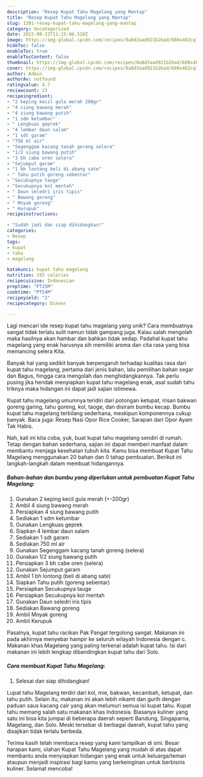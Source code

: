 ```yaml
---
description: "Resep Kupat Tahu Magelang yang Mantap"
title: "Resep Kupat Tahu Magelang yang Mantap"
slug: 1201-resep-kupat-tahu-magelang-yang-mantap
category: Uncategorized
date: 2022-08-22T11:15:08.510Z
image: https://img-global.cpcdn.com/recipes/0a8d3aad921b2bad/680x482cq70/kupat-tahu-magelang-foto-resep-utama.jpg
hideToc: false
enableToc: true
enableTocContent: false
thumbnail: https://img-global.cpcdn.com/recipes/0a8d3aad921b2bad/680x482cq70/kupat-tahu-magelang-foto-resep-utama.jpg
cover: https://img-global.cpcdn.com/recipes/0a8d3aad921b2bad/680x482cq70/kupat-tahu-magelang-foto-resep-utama.jpg
author: Admin
authorAv: notfound
ratingvalue: 4.7
reviewcount: 23
recipeingredient:
- "2 keping kecil gula merah 200gr"
- "4 siung bawang merah"
- "4 siung bawang putih"
- "1 sdm ketumbar"
- " Lengkuas geprek"
- "4 lembar daun salam"
- "1 sdt garam"
- "750 ml air"
- "Segenggam kacang tanah goreng selera"
- "1/2 siung bawang putih"
- "3 bh cabe oren selera"
- "Sejumput garam"
- "1 bh lontong beli di abang sate"
- " Tahu putih goreng sebentar"
- "Secukupnya tauge"
- "Secukupnya kol mentah"
- " Daun seledri iris tipis"
- " Bawang goreng"
- " Mnyak goreng"
- " Kerupuk"
recipeinstructions:

- "Sudah jadi dan siap dihidangkan!"
categories:
- Resep
tags:
- kupat
- tahu
- magelang

katakunci: kupat tahu magelang 
nutrition: 193 calories
recipecuisine: Indonesian
preptime: "PT25M"
cooktime: "PT54M"
recipeyield: "2"
recipecategory: Dinner

---
```





Lagi mencari ide resep kupat tahu magelang yang unik? Cara membuatnya sangat tidak terlalu sulit namun tidak gampang juga. Kalau salah mengolah maka hasilnya akan hambar dan bahkan tidak sedap. Padahal kupat tahu magelang yang enak harusnya sih memiliki aroma dan cita rasa yang bisa memancing selera Kita.





Banyak hal yang sedikit banyak berpengaruh terhadap kualitas rasa dari kupat tahu magelang, pertama dari jenis bahan, lalu pemilihan bahan segar dan Bagus, hingga cara mengolah dan menghidangkannya. Tak perlu pusing jika hendak menyiapkan kupat tahu magelang enak,      asal sudah tahu triknya maka hidangan ini dapat jadi sajian istimewa.














Kupat tahu magelang umumnya teridiri dari potongan ketupat, irisan bakwan goreng garing, tahu goreng, kol, taoge, dan disiram bumbu kecap. Bumbu kupat tahu magelang terbilang sederhana, meskipun komponennya cukup banyak. Baca juga: Resep Nasi Opor Rice Cooker, Sarapan dari Opor Ayam Tak Habis.






Nah, kali ini kita coba, yuk, buat kupat tahu magelang sendiri di rumah. Tetap dengan bahan sederhana, sajian ini dapat memberi manfaat dalam membantu menjaga kesehatan tubuh kita. Kamu bisa membuat Kupat Tahu Magelang menggunakan 20 bahan dan 0 tahap pembuatan. Berikut ini langkah-langkah dalam membuat hidangannya.

<!--inarticleads1-->

##### Bahan-bahan dan bumbu yang diperlukan untuk pembuatan Kupat Tahu Magelang:

1. Gunakan 2 keping kecil gula merah (+-200gr)
1. Ambil 4 siung bawang merah
1. Persiapkan 4 siung bawang putih
1. Sediakan 1 sdm ketumbar
1. Gunakan  Lengkuas geprek
1. Siapkan 4 lembar daun salam
1. Sediakan 1 sdt garam
1. Sediakan 750 ml air
1. Gunakan Segenggam kacang tanah goreng (selera)
1. Gunakan 1/2 siung bawang putih
1. Persiapkan 3 bh cabe oren (selera)
1. Gunakan Sejumput garam
1. Ambil 1 bh lontong (beli di abang sate)
1. Siapkan  Tahu putih (goreng sebentar)
1. Persiapkan Secukupnya tauge
1. Persiapkan Secukupnya kol mentah
1. Gunakan  Daun seledri iris tipis
1. Sediakan  Bawang goreng
1. Ambil  Mnyak goreng
1. Ambil  Kerupuk


Pasalnya, kupat tahu racikan Pak Pangat tergolong sangat. Makanan ini pada akhirnya menyebar hampir ke seluruh wilayah Indonesia dengan c. Makanan khas Magelang yang paling terkenal adalah kupat tahu. Isi dari makanan ini lebih lengkap dibandingkan kupat tahu dari Solo. 

<!--inarticleads2-->

##### Cara membuat Kupat Tahu Magelang:


1. Selesai dan siap dihidangkan!

Lupat tahu Magelang terdiri dari kol, mie, bakwan, kecambah, ketupat, dan tahu putih. Selain itu, makanan ini akan lebih nikamt dan gurih dengan paduan saus kacang cair yang akan melumuri semua isi kupat tahu. Kupat tahu memang salah satu makanan khas Indonesia. Biasanya kuliner yang satu ini bisa kita jumpai di beberapa daerah seperti Bandung, Singaparna, Magelang, dan Solo. Meski tersebar di berbagai daerah, kupat tahu yang disajikan tidak terlalu berbeda. 

Terima kasih telah membaca resep yang kami tampilkan di sini. Besar harapan kami, olahan Kupat Tahu Magelang yang mudah di atas dapat membantu anda menyiapkan hidangan yang enak untuk keluarga/teman ataupun menjadi inspirasi bagi kamu yang berkeinginan untuk berbisnis kuliner. Selamat mencoba!
